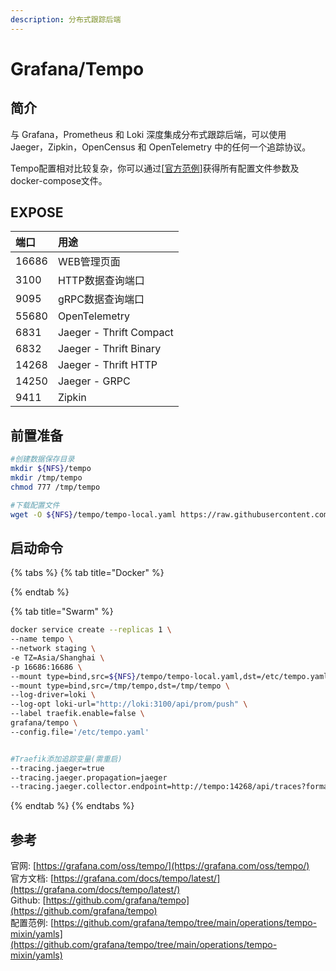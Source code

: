 ```yaml
---
description: 分布式跟踪后端
---
```


# Grafana/Tempo

## 简介

与 Grafana，Prometheus 和 Loki 深度集成分布式跟踪后端，可以使用 Jaeger，Zipkin，OpenCensus 和 OpenTelemetry 中的任何一个追踪协议。

Tempo配置相对比较复杂，你可以通过\[[官方范例](https://github.com/grafana/tempo/tree/main/example/docker-compose)\]获得所有配置文件参数及docker-compose文件。

## EXPOSE

| 端口 | 用途 |
| :--- | :--- |
| 16686 | WEB管理页面 |
| 3100 | HTTP数据查询端口 |
| 9095 | gRPC数据查询端口 |
| 55680 | OpenTelemetry |
| 6831 | Jaeger - Thrift Compact |
| 6832 | Jaeger - Thrift Binary |
| 14268 | Jaeger - Thrift HTTP |
| 14250 | Jaeger - GRPC |
| 9411 | Zipkin |

## 前置准备

```bash
#创建数据保存目录
mkdir ${NFS}/tempo
mkdir /tmp/tempo
chmod 777 /tmp/tempo

#下载配置文件
wget -O ${NFS}/tempo/tempo-local.yaml https://raw.githubusercontent.com/grafana/tempo/main/example/docker-compose/local/tempo-local.yaml
```

## 启动命令

{% tabs %}
{% tab title="Docker" %}

{% endtab %}

{% tab title="Swarm" %}
```bash
docker service create --replicas 1 \
--name tempo \
--network staging \
-e TZ=Asia/Shanghai \
-p 16686:16686 \
--mount type=bind,src=${NFS}/tempo/tempo-local.yaml,dst=/etc/tempo.yaml \
--mount type=bind,src=/tmp/tempo,dst=/tmp/tempo \
--log-driver=loki \
--log-opt loki-url="http://loki:3100/api/prom/push" \
--label traefik.enable=false \
grafana/tempo \
--config.file='/etc/tempo.yaml'


#Traefik添加追踪变量(需重启)
--tracing.jaeger=true
--tracing.jaeger.propagation=jaeger
--tracing.jaeger.collector.endpoint=http://tempo:14268/api/traces?format=jaeger.thrift

```
{% endtab %}
{% endtabs %}

## 参考

官网: [https://grafana.com/oss/tempo/](https://grafana.com/oss/tempo/)  
官方文档: [https://grafana.com/docs/tempo/latest/](https://grafana.com/docs/tempo/latest/)  
Github: [https://github.com/grafana/tempo](https://github.com/grafana/tempo)  
配置范例: [https://github.com/grafana/tempo/tree/main/operations/tempo-mixin/yamls](https://github.com/grafana/tempo/tree/main/operations/tempo-mixin/yamls)

